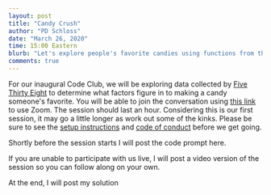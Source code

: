```yaml
---
layout: post
title: "Candy Crush"
author: "PD Schloss"
date: "March 26, 2020"
time: 15:00 Eastern
blurb: "Let's explore people's favorite candies using functions from the tidyverse"
comments: true
---
```


For our inaugural Code Club, we will be exploring data collected by [Five Thirty Eight](https://fivethirtyeight.com/videos/the-ultimate-halloween-candy-power-ranking/) to determine what factors figure in to making a candy someone's favorite. You will be able to join the conversation using [this link](https://zoom.us/j/667635601?pwd=eGdBdTFpMjdVSXgrZjRXN2dzNDRnUT09) to use Zoom. The session should last an hour. Considering this is our first session, it may go a little longer as work out some of the kinks. Please be sure to see the [setup instructions](/setup-instructions/) and [code of conduct](/code-of-conduct/) before we get going.

<!-- Prompt -->
Shortly before the session starts I will post the code prompt here.

<!-- YouTube link -->
If you are unable to participate with us live, I will post a video version of the session so you can follow along on your own.

<!-- Solution -->
At the end, I will post my solution
